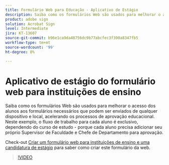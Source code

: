 ```yaml
---
title: Formulário Web para Educação - Aplicativo de Estágio
description: Saiba como os formulários Web são usados para melhorar o acesso dos alunos aos formulários necessários
product: adobe sign
solution: Acrobat Sign
level: Intermediate
jira: KT-13607
source-git-commit: b96e1ca9da48756dc9b77abcfec3f390a8347fb5
workflow-type: tm+mt
source-wordcount: '99'
ht-degree: 0%

---
```


# Aplicativo de estágio do formulário web para instituições de ensino

Saiba como os formulários Web são usados para melhorar o acesso dos alunos aos formulários necessários que podem ser enviados de qualquer dispositivo e local, acelerando os processos de aprovação educacional. Neste exemplo, o fluxo de trabalho para cada aluno é exclusivo, dependendo do curso de estudo - porque cada aluno precisa adicionar seu próprio Supervisor de Faculdade e Chefe de Departamento para aprovação.

Check-out [Criar um formulário web para instituições de ensino e uma candidatura de estágio](usecase-edu-intern-create.md) para saber como criar este formulário da web.

>[!VIDEO](https://video.tv.adobe.com/v/3421773?quality=12&learn=on&hidetitle=true)
